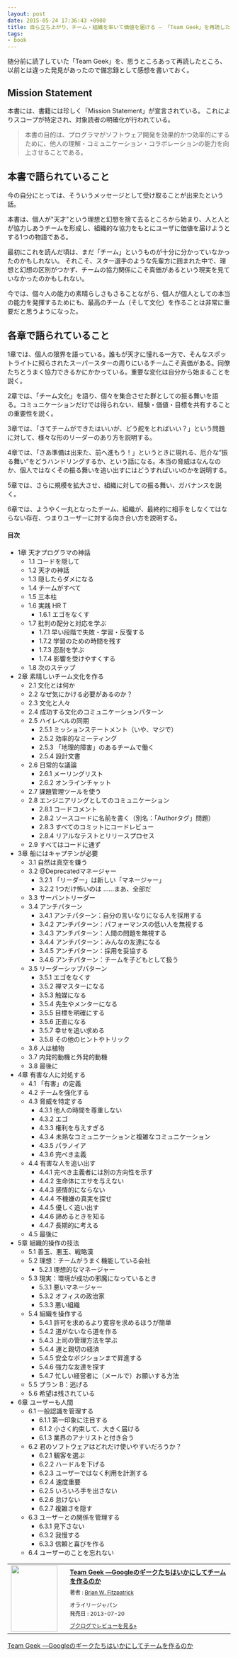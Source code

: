 ```yaml
---
layout: post
date: 2015-05-24 17:36:43 +0900
title: 自ら立ち上がり、チーム・組織を率いて価値を届ける ― 「Team Geek」を再読した
tags:
- book
---
```

随分前に読了していた「Team Geek」を、思うところあって再読したところ、以前とは違った発見があったので備忘録として感想を書いておく。

Mission Statement
---

本書には、書籍には珍しく「Mission Statement」が宣言されている。
これによりスコープが特定され、対象読者の明確化が行われている。

> 本書の目的は、プログラマがソフトウェア開発を効果的かつ効率的にするために、他人の理解・コミュニケーション・コラボレーションの能力を向上させることである。

本書で語られていること
---

今の自分にとっては、そういうメッセージとして受け取ることが出来たという話。

本書は、個人が"天才"という理想と幻想を捨て去るところから始まり、人と人とが協力しあうチームを形成し、組織的な協力をもとにユーザに価値を届けようとする1つの物語である。

最初にこれを読んだ頃は、まだ「チーム」というものが十分に分かっていなかったのかもしれない。
それこそ、スター選手のような先輩方に囲まれた中で、理想と幻想の区別がつかず、チームの協力関係にこそ真価があるという現実を見ていなかったのかもしれない。

今では、個々人の能力の素晴らしさもさることながら、個人が個人としての本当の能力を発揮するためにも、最高のチーム（そして文化）を作ることは非常に重要だと思うようになった。

各章で語られていること
---

1章では、個人の限界を語っている。誰もが天才に憧れる一方で、そんなスポットライトに照らされたスーパースターの周りにいるチームこそ真価がある。同僚たちとうまく協力できるかにかかっている。重要な変化は自分から始まることを説く。

2章では、「チーム文化」を語り、個々を集合させた群としての振る舞いを語る。コミュニケーションだけでは得られない、経験・価値・目標を共有することの重要性を説く。

3章では、「さてチームができたはいいが、どう舵をとればいい？」という問題に対して、様々な形のリーダーのあり方を説明する。

4章では、「さあ準備は出来た、前へ進もう！」というときに現れる、厄介な”振る舞い”をどうハンドリングするか、という話になる。本当の脅威はなんなのか、個人ではなくその振る舞いを追い出すにはどうすればいいのかを説明する。

5章では、さらに規模を拡大させ、組織に対しての振る舞い、ガバナンスを説く。

6章では、ようやく一丸となったチーム、組織が、最終的に相手をしなくてはならない存在、つまりユーザーに対する向き合い方を説明する。

#### 目次

- 1章 天才プログラマの神話
  - 1.1 コードを隠して
  - 1.2 天才の神話
  - 1.3 隠したらダメになる
  - 1.4 チームがすべて
  - 1.5 三本柱
  - 1.6 実践 HR T
    - 1.6.1 エゴをなくす
  - 1.7 批判の配分と対応を学ぶ
    - 1.7.1 早い段階で失敗・学習・反復する
    - 1.7.2 学習のための時間を残す
    - 1.7.3 忍耐を学ぶ
    - 1.7.4 影響を受けやすくする
  - 1.8 次のステップ
- 2章 素晴しいチーム文化を作る
  - 2.1 文化とは何か
  - 2.2 なぜ気にかける必要があるのか？
  - 2.3 文化と人々
  - 2.4 成功する文化のコミュニケーションパターン
  - 2.5 ハイレベルの同期
    - 2.5.1 ミッションステートメント（いや、マジで）
    - 2.5.2 効率的なミーティング
    - 2.5.3 「地理的障害」のあるチームで働く
    - 2.5.4 設計文書
  - 2.6 日常的な議論
    - 2.6.1 メーリングリスト
    - 2.6.2 オンラインチャット
  - 2.7 課題管理ツールを使う
  - 2.8 エンジニアリングとしてのコミュニケーション
    - 2.8.1 コードコメント
    - 2.8.2 ソースコードに名前を書く（別名：「Authorタグ」問題）
    - 2.8.3 すべてのコミットにコードレビュー
    - 2.8.4 リアルなテストとリリースプロセス
  - 2.9 すべてはコードに通ず
- 3章 船にはキャプテンが必要
  - 3.1 自然は真空を嫌う
  - 3.2 @Deprecatedマネージャー
    - 3.2.1 「リーダー」は新しい「マネージャー」
    - 3.2.2 1つだけ怖いのは ……まあ、全部だ
  - 3.3 サーバントリーダー
  - 3.4 アンチパターン
    - 3.4.1 アンチパターン：自分の言いなりになる人を採用する
    - 3.4.2 アンチパターン：パフォーマンスの低い人を無視する
    - 3.4.3 アンチパターン：人間の問題を無視する
    - 3.4.4 アンチパターン：みんなの友達になる
    - 3.4.5 アンチパターン：採用を妥協する
    - 3.4.6 アンチパターン：チームを子どもとして扱う
  - 3.5 リーダーシップパターン
    - 3.5.1 エゴをなくす
    - 3.5.2 禅マスターになる
    - 3.5.3 触媒になる
    - 3.5.4 先生やメンターになる
    - 3.5.5 目標を明確にする
    - 3.5.6 正直になる
    - 3.5.7 幸せを追い求める
    - 3.5.8 その他のヒントやトリック
  - 3.6 人は植物
  - 3.7 内発的動機と外発的動機
  - 3.8 最後に
- 4章 有害な人に対処する
  - 4.1 「有害」の定義
  - 4.2 チームを強化する
  - 4.3 脅威を特定する
    - 4.3.1 他人の時間を尊重しない
    - 4.3.2 エゴ
    - 4.3.3 権利を与えすぎる
    - 4.3.4 未熟なコミュニケーションと複雑なコミュニケーション
    - 4.3.5 パラノイア
    - 4.3.6 完ぺき主義
  - 4.4 有害な人を追い出す
    - 4.4.1 完ぺき主義者には別の方向性を示す
    - 4.4.2 生命体にエサを与えない
    - 4.4.3 感情的にならない
    - 4.4.4 不機嫌の真実を探せ
    - 4.4.5 優しく追い出す
    - 4.4.6 諦めるときを知る
    - 4.4.7 長期的に考える
  - 4.5 最後に
- 5章 組織的操作の技法
  - 5.1 善玉、悪玉、戦略漢
  - 5.2 理想：チームがうまく機能している会社
    - 5.2.1 理想的なマネージャー
  - 5.3 現実：環境が成功の邪魔になっているとき
    - 5.3.1 悪いマネージャー
    - 5.3.2 オフィスの政治家
    - 5.3.3 悪い組織
  - 5.4 組織を操作する
    - 5.4.1 許可を求めるより寛容を求めるほうが簡単
    - 5.4.2 道がないなら道を作る
    - 5.4.3 上司の管理方法を学ぶ
    - 5.4.4 運と親切の経済
    - 5.4.5 安全なポジションまで昇進する
    - 5.4.6 強力な友達を探す
    - 5.4.7 忙しい経営者に（メールで）お願いする方法
  - 5.5 プラン B：逃げる
  - 5.6 希望は残されている
- 6章 ユーザーも人間
  - 6.1 一般認識を管理する
    - 6.1.1 第一印象に注目する
    - 6.1.2 小さく約束して、大きく届ける
    - 6.1.3 業界のアナリストと付き合う
  - 6.2 君のソフトウェアはどれだけ使いやすいだろうか？
    - 6.2.1 観客を選ぶ
    - 6.2.2 ハードルを下げる
    - 6.2.3 ユーザーではなく利用を計測する
    - 6.2.4 速度重要
    - 6.2.5 いろいろ手を出さない
    - 6.2.6 怠けない
    - 6.2.7 複雑さを隠す
  - 6.3 ユーザーとの関係を管理する
    - 6.3.1 見下さない
    - 6.3.2 我慢する
    - 6.3.3 信頼と喜びを作る
  - 6.4 ユーザーのことを忘れない

<div class="booklog_html"><table><tr><td class="booklog_html_image"><a href="http://www.amazon.co.jp/Team-Geek-%E2%80%95Google%E3%81%AE%E3%82%AE%E3%83%BC%E3%82%AF%E3%81%9F%E3%81%A1%E3%81%AF%E3%81%84%E3%81%8B%E3%81%AB%E3%81%97%E3%81%A6%E3%83%81%E3%83%BC%E3%83%A0%E3%82%92%E4%BD%9C%E3%82%8B%E3%81%AE%E3%81%8B-Brian-Fitzpatrick/dp/4873116309%3FSubscriptionId%3D0AVSM5SVKRWTFMG7ZR82%26tag%3Dhifumiass-22%26linkCode%3Dxm2%26camp%3D2025%26creative%3D165953%26creativeASIN%3D4873116309" target="_blank"><img src="http://ecx.images-amazon.com/images/I/41SlY0zvpKL._SL160_.jpg" width="105" height="150" style="border:0;border-radius:0;" /></a></td><td class="booklog_html_info" style="padding-left:20px;"><div class="booklog_html_title" style="margin-bottom:10px;font-size:14px;font-weight:bold;"><a href="http://www.amazon.co.jp/Team-Geek-%E2%80%95Google%E3%81%AE%E3%82%AE%E3%83%BC%E3%82%AF%E3%81%9F%E3%81%A1%E3%81%AF%E3%81%84%E3%81%8B%E3%81%AB%E3%81%97%E3%81%A6%E3%83%81%E3%83%BC%E3%83%A0%E3%82%92%E4%BD%9C%E3%82%8B%E3%81%AE%E3%81%8B-Brian-Fitzpatrick/dp/4873116309%3FSubscriptionId%3D0AVSM5SVKRWTFMG7ZR82%26tag%3Dhifumiass-22%26linkCode%3Dxm2%26camp%3D2025%26creative%3D165953%26creativeASIN%3D4873116309" target="_blank">Team Geek ―Googleのギークたちはいかにしてチームを作るのか</a></div><div style="margin-bottom:10px;"><div class="booklog_html_author" style="margin-bottom:15px;font-size:12px;;line-height:1.2em">著者 : <a href="http://booklog.jp/author/Brian+W.+Fitzpatrick" target="_blank">Brian W. Fitzpatrick</a></div><div class="booklog_html_manufacturer" style="margin-bottom:5px;font-size:12px;;line-height:1.2em">オライリージャパン</div><div class="booklog_html_release" style="font-size:12px;;line-height:1.2em">発売日 : 2013-07-20</div></div><div class="booklog_html_link_amazon"><a href="http://booklog.jp/item/1/4873116309" style="font-size:12px;" target="_blank">ブクログでレビューを見る»</a></div></td></tr></table></div>

<a href="http://www.amazon.co.jp/exec/obidos/ASIN/4873116309/hifumiass-22/ref=nosim/" name="amazletlink" target="_blank">Team Geek ―Googleのギークたちはいかにしてチームを作るのか</a>
